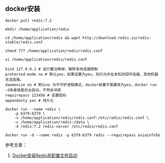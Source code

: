 ## docker安装

```
docker pull redis:7.2
```

```
mkdir /home/application/redis
```

```
cd /home/application/redis && wget http://download.redis.io/redis-stable/redis.conf
```

```
chmod 777 /home/application/redis/redis.conf
```

```
vi /home/application/redis/redis.conf
```

```
bind 127.0.0.1 # 这行要注释掉，解除本地连接限制
protected-mode no # 默认yes，如果设置为yes，则只允许在本机的回环连接，其他机器无法连接。
daemonize no # 默认no 为不守护进程模式，docker部署不需要改为yes，docker run -d本身就是后台启动，不然会冲突
requirepass 123456 # 设置密码
appendonly yes # 持久化
```

```shell
docker run --name redis \
    -p 6379:6379 \
    -v /home/application/redis/redis.conf:/etc/redis/redis.conf \
    -v /home/application/redis:/data \
    -d redis:7.2 redis-server /etc/redis/redis.conf
```

```
docker run -d --name redis -p 6379:6379 redis --requirepass asiainfo5G
```

参考文章：

1. [Docker安装Redis并配置文件启动](https://developer.aliyun.com/article/913891)